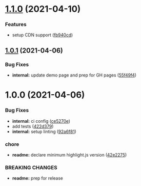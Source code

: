 # [1.1.0](https://github.com/NullVoxPopuli/highlightjs-glimmer/compare/v1.0.1...v1.1.0) (2021-04-10)


### Features

* setup CDN support ([fb940cd](https://github.com/NullVoxPopuli/highlightjs-glimmer/commit/fb940cda950798b6a49fbf6ae6dee8f439abbc16))

## [1.0.1](https://github.com/NullVoxPopuli/highlightjs-glimmer/compare/v1.0.0...v1.0.1) (2021-04-06)


### Bug Fixes

* **internal:** update demo page and prep for GH pages ([55f49f4](https://github.com/NullVoxPopuli/highlightjs-glimmer/commit/55f49f450fc97c081d18e6d2d93778b28cae946e))

# 1.0.0 (2021-04-06)


### Bug Fixes

* **internal:** ci config ([ce5270e](https://github.com/NullVoxPopuli/highlightjs-glimmer/commit/ce5270ee2c5df477efe6cfabd7c5f3b69450e356))
* add tests ([422d379](https://github.com/NullVoxPopuli/highlightjs-glimmer/commit/422d3793a72a3d3b0c102692cbb3b3b6d9dec770))
* **internal:** setup linting ([92a6f81](https://github.com/NullVoxPopuli/highlightjs-glimmer/commit/92a6f81e516dc4fac85e271fd634334571f351a0))


### chore

* **readme:** declare minimum highlight.js version ([42e2275](https://github.com/NullVoxPopuli/highlightjs-glimmer/commit/42e22754df72feb42e44c3d7a7bfc5d1eb833f3b))


### BREAKING CHANGES

* **readme:** prep for release
